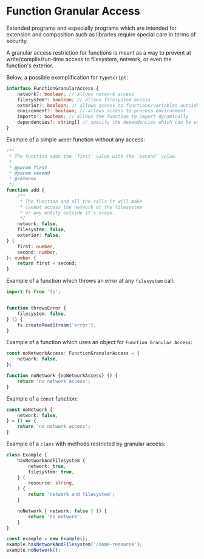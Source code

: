 # Function Granular Access


Extended programs and especially programs which are intended for extension and composition such as libraries require special care in terms of security.

A granular access restriction for functions is meant as a way to prevent at write/compile/run-time access to filesystem, network, or even the function's exterior.

Below, a possible exemplification for `TypeScript`:


``` typescript
interface FunctionGranularAccess {
    network?: boolean; // allows network access
    filesystem?: boolean; // allows filesystem access
    exterior?: boolean; // allows access to functions/variables outside of the function's scope
    environment?: boolean; // allows access to process environment
    imports?: boolean; // allows the function to import dynamically
    dependencies?: string[] // specify the dependencies which can be used by the function
}
```


Example of a simple `add`er function without any access:

``` typescript
/**
 * The function adds the `first` value with the `second` value.
 *
 * @param first
 * @param second
 * @returns
 */
function add {
    /**
     * The function and all the calls it will make
     * cannot access the network or the filesystem
     * or any entity outside it's scope.
     */
    network: false,
    filesystem: false,
    exterior: false,
} (
    first: number,
    second: number,
): number {
    return first + second;
}
```


Example of a function which throws an error at any `filesystem` call:

``` typescript
import fs from 'fs';


function throwsError {
    filesystem: false,
} () {
    fs.createReadStream('error');
}
```


Example of a function which uses an object for `Function Granular Access`:

``` typescript
const noNetworkAccess: FunctionGranularAccess = {
    network: false,
};

function noNetwork {noNetworkAccess} () {
    return 'no network access';
}
```


Example of a `const` function:

``` typescript
const noNetwork {
    network: false,
} = () => {
    return 'no network access';
}
```


Example of a `class` with methods restricted by granular access:

``` typescript
class Example {
    hasNetworkAndFilesystem {
        network: true,
        filesystem: true,
    } (
        resource: string,
    ) {
        return 'network and filesystem';
    }

    noNetwork { network: false } () {
        return 'no network';
    }
}

const example = new Example();
example.hasNetworkAndFilesystem('/some-resource');
example.noNetwork();
```
